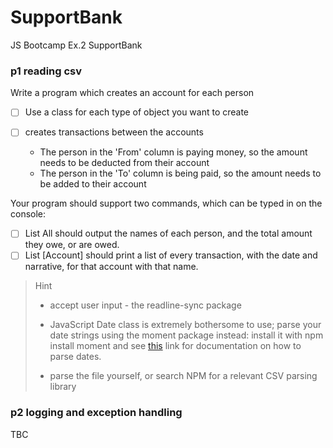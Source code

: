 # SupportBank
JS Bootcamp Ex.2 SupportBank


### p1 reading csv

Write a program which creates an account for each person

- [ ] Use a class for each type of object you want to create

- [ ] creates transactions between the accounts
    - The person in the 'From' column is paying money, so the amount needs to be deducted from their account
    - The person in the 'To' column is being paid, so the amount needs to be added to their account
    
Your program should support two commands, which can be typed in on the console:

  - [ ] List All should output the names of each person, and the total amount they owe, or are owed.
  - [ ] List [Account] should print a list of every transaction, with the date and narrative, for that account with that name.

> Hint
> 
> - accept user input - the readline-sync package
> 
> - JavaScript Date class is extremely bothersome to use; parse your date strings using the moment package instead: install it with npm install moment and see [this](https://momentjs.com/docs/#/parsing/string-format/) link for documentation on how to parse dates.
>
> - parse the file yourself, or search NPM for a relevant CSV parsing library


    
### p2 logging and exception handling

TBC




